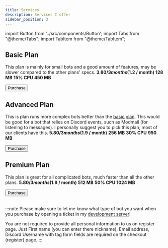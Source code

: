 ```yaml
---
title: Services
description: Services I offer
sidebar_position: 3
---
```


import Button from '../src/components/Button';
import Tabs from "@theme/Tabs";
import TabItem from "@theme/TabItem";

## Basic Plan
This plan is mainly for small bots and a good amount of features, may be slower compared to the other plans' specs.
<Tabs>
  <TabItem value="_price" label="Price" default>
    <strong>$3.80 / 3 months ($1.2 / month)</strong>
  </TabItem>
  <TabItem value="_ram" label="RAM">
    <strong>128 MB</strong>
  </TabItem>
  <TabItem value="_cpu" label="CPU %">
    <strong>15% CPU</strong>
  </TabItem>
  <TabItem value="_disk" label="Disk Space">
    <strong>450 MB</strong>
  </TabItem>
</Tabs>

<div className="pyc-hero__actions">
  <Button link="https://client.pinghost-v2.pinglik.eu/index.php?rp=/store/vnziie/discord-bot-basic" class="basicplanbutton">Purchase</Button>
</div>

## Advanced Plan
This is plan runs more complex bots better than the [basic plan](#basic-plan). This would be good for a bot that relies on Discord events, such as Modmail (for listening to messages). I personally suggest you to pick this plan, most of our clients have this.
<Tabs>
  <TabItem value="_price" label="Price" default>
    <strong>$5.80 / 3 months ($1.9 / month)</strong>
  </TabItem>
  <TabItem value="_ram" label="RAM">
    <strong>256 MB</strong>
  </TabItem>
  <TabItem value="_cpu" label="CPU %">
    <strong>30% CPU</strong>
  </TabItem>
  <TabItem value="_disk" label="Disk Space">
    <strong>950 MB</strong>
  </TabItem>
</Tabs>

<div className="pyc-hero__actions">
  <Button link="https://client.pinghost-v2.pinglik.eu/index.php?rp=/store/vnziie/discord-bot-advanced">Purchase</Button>
</div>

## Premium Plan
This plan is great for all complicated bots, much faster than all the other plans.
<Tabs>
  <TabItem value="_price" label="Price" default>
    <strong>$5.80 / 3 months ($1.9 / month)</strong>
  </TabItem>
  <TabItem value="_ram" label="RAM">
    <strong>512 MB</strong>
  </TabItem>
  <TabItem value="_cpu" label="CPU %">
    <strong>50% CPU</strong>
  </TabItem>
  <TabItem value="_disk" label="Disk Space">
    <strong>1024 MB</strong>
  </TabItem>
</Tabs>

<div className="pyc-hero__actions">
  <Button link="https://client.pinghost-v2.pinglik.eu/index.php?rp=/store/vnziie/discord-bot-premium">Purchase</Button>
</div>
<br/>

:::note
Please make sure to let me know what type of bot you want when you purchase by opening a ticket in my [development server](/discord)!

You are not required to provide all personal information to us on register page. Just First name (you can enter there nickname), Email address, Discord Username with tag form fields are required on the checkout (register) page.
:::
